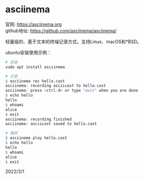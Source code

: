 # asciinema

官网: https://asciinema.org  
github地址: https://github.com/asciinema/asciinema/  

轻量级的、基于文本的终端记录方式。支持Linux、macOS和*BSD。  

ubuntu安装使用示例：  
```r
# 安装
sudo apt install asciinema

# 记录
$ asciinema rec hello.cast
asciinema: recording asciicast to hello.cast
asciinema: press <ctrl-d> or type "exit" when you are done
$ echo hello
hello
$ whoami
alice
$ exit
asciinema: recording finished
asciinema: asciicast saved to hello.cast

# 播放
$ asciinema play hello.cast
$ echo hello
hello
$ whoami
alice
$ exit
```


2022/3/1  
